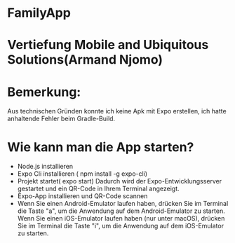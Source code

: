# FamilyApp
# Vertiefung Mobile and Ubiquitous Solutions(Armand Njomo)

# Bemerkung:
Aus technischen Gründen konnte ich keine Apk mit Expo erstellen, ich hatte anhaltende Fehler beim Gradle-Build.


# Wie kann man die App starten?

- Node.js installieren
- Expo Cli installieren ( npm install -g expo-cli)
- Projekt startet( expo start) Dadurch wird der Expo-Entwicklungsserver gestartet und ein QR-Code in Ihrem Terminal angezeigt.
- Expo-App installieren und QR-Code scannen
- Wenn Sie einen Android-Emulator laufen haben, drücken Sie im Terminal die Taste "a", um die Anwendung auf dem Android-Emulator zu starten.
  Wenn Sie einen iOS-Emulator laufen haben (nur unter macOS), drücken Sie im Terminal die Taste "i", um die Anwendung auf dem iOS-Emulator zu starten.

